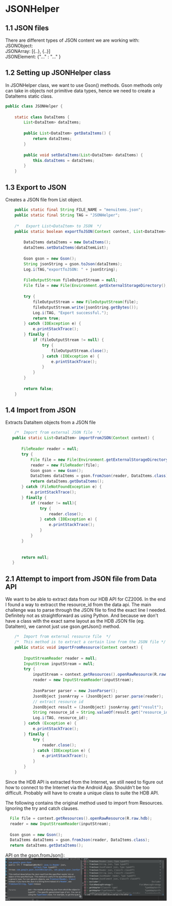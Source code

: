 # JSONHelper

## 1.1 JSON files
There are different types of JSON content we are working with:  
JSONObject:   
JSONArray: [{..}, {..}]  
JSONElement: {"..." : "..." }  

## 1.2 Setting up JSONHelper class
In JSONHelper class, we want to use Gson() methods. Gson methods only can take in objects not primitive data types, hence we need to create a DataItems static class.
```java
public class JSONHelper {

    static class DataItems {
        List<DataItem> dataItems;

        public List<DataItem> getDataItems() {
            return dataItems;
        }

        public void setDataItems(List<DataItem> dataItems) {
            this.dataItems = dataItems;
        }
    }
```

## 1.3 Export to JSON
Creates a JSON file from List<DataItem> object.
```java 
    public static final String FILE_NAME = "menuitems.json";
    public static final String TAG = "JSONHelper";
    
    /*   Export List<DataItem> to JSON  */
    public static boolean exportToJSON(Context context, List<DataItem> dataItemList) {

        DataItems dataItems = new DataItems();
        dataItems.setDataItems(dataItemList);

        Gson gson = new Gson();
        String jsonString = gson.toJson(dataItems);
        Log.i(TAG,"exportToJSON: " + jsonString);

        FileOutputStream fileOutputStream = null;
        File file = new File(Environment.getExternalStorageDirectory(), FILE_NAME);

        try {
            fileOutputStream = new FileOutputStream(file);
            fileOutputStream.write(jsonString.getBytes());
            Log.i(TAG, "Export successful.");
            return true;
        } catch (IOException e) {
            e.printStackTrace();
        } finally {
            if (fileOutputStream != null) {
                try {
                    fileOutputStream.close();
                } catch (IOException e) {
                    e.printStackTrace();
                }
            }
        }

        return false;
    }
 ```
 ## 1.4 Import from JSON
 Extracts DataItem objects from a JSON file
 ```java
     /*  Import from external JSON file  */
    public static List<DataItem> importFromJSON(Context context) {

        FileReader reader = null;
        try {
            File file = new File(Environment.getExternalStorageDirectory(), FILE_NAME);
            reader = new FileReader(file);
            Gson gson = new Gson();
            DataItems dataItems = gson.fromJson(reader, DataItems.class);
            return dataItems.getDataItems();
        } catch (FileNotFoundException e) {
            e.printStackTrace();
        } finally {
            if (reader != null){
                try {
                    reader.close();
                } catch (IOException e) {
                    e.printStackTrace();
                }
            }
        }


        return null;
    }
```

## 2.1 Attempt to import from JSON file from Data API
We want to be able to extract data from our HDB API for CZ2006. In the end I found a way to extracct the resource_id from the data api. The main challenge was to parse through the JSON file to find the exact line I needed. Definitely not as straightforward as using Python. And because we don't have a class with the exact same layout as the HDB JSON file (eg. DataItem), we cannot just use gson.getJson() method.
```java
    /*  Import from external resource file  */
    /*  This method is to extract a certain line from the JSON file */
    public static void importFromResource(Context context) {

        InputStreamReader reader = null;
        InputStream inputStream = null;
        try {
            inputStream = context.getResources().openRawResource(R.raw.hdb);
            reader = new InputStreamReader(inputStream);

            JsonParser parser = new JsonParser();
            JsonObject jsonArray = (JsonObject) parser.parse(reader);
            // extract resource id
            JsonObject result = (JsonObject) jsonArray.get("result");
            String resource_id = String.valueOf(result.get("resource_id"));
            Log.i(TAG, resource_id);
        } catch (Exception e) {
            e.printStackTrace();
        } finally {
            try {
                reader.close();
            } catch (IOException e) {
                e.printStackTrace();
            }
        }
    }
```
Since the HDB API is extracted from the Internet, we still need to figure out how to connect to the Internet via the Android App. Shouldn't be too difficult. Probably will have to create a unique class to suite the HDB API.

The following contains the original method used to import from Resources. Ignoring the try and catch clauses.
```java
  File file = context.getResources().openRawResource(R.raw.hdb);
  reader = new InputStreamReader(inputStream);
  
  Gson gson = new Gson();
  DataItems dataItems = gson.fromJson(reader, DataItems.class);
  return dataItems.getDataItems();
```

API on the gson.fromJson():  
![alt text](https://github.com/tanzyy96/AndroidStudioNotes/blob/master/Gson.fromjson().png "gson.fromJson()")
